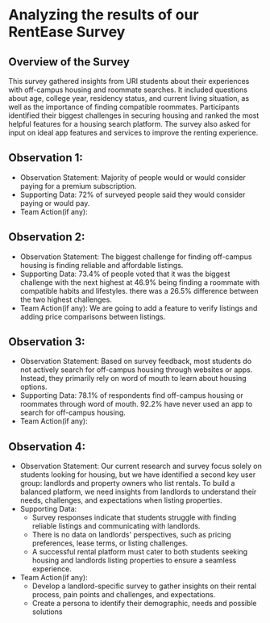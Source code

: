 # Analyzing the results of our RentEase Survey

## Overview of the Survey

This survey gathered insights from URI students about their experiences with off-campus housing and roommate searches. It included questions about age, college year, residency status, and current living situation, as well as the importance of finding compatible roommates. Participants identified their biggest challenges in securing housing and ranked the most helpful features for a housing search platform. The survey also asked for input on ideal app features and services to improve the renting experience.

## Observation 1:
* Observation Statement: Majority of people would or would consider paying for a premium subscription.
* Supporting Data: 72% of surveyed people said they would consider paying or would pay.
* Team Action(if any):


## Observation 2:
* Observation Statement: The biggest challenge for finding off-campus housing is finding reliable and affordable listings.
* Supporting Data: 73.4% of people voted that it was the biggest challenge with the next highest at 46.9% being finding a roommate with compatible habits and lifestyles. there was a 26.5% difference between the two highest challenges. 
* Team Action(if any): We are going to add a feature to verify listings and adding price comparisons between listings.


## Observation 3:
* Observation Statement: Based on survey feedback, most students do not actively search for off-campus housing through websites or apps. Instead, they primarily rely on word of mouth to learn about housing options.
* Supporting Data: 78.1% of respondents find off-campus housing or roommates through word of mouth. 92.2% have never used an app to search for off-campus housing.
* Team Action(if any):


## Observation 4:
* Observation Statement: Our current research and survey focus solely on students looking for housing, but we have identified a second key user group: landlords and property owners who list rentals. To build a balanced platform, we need insights from landlords to understand their needs, challenges, and expectations when listing properties.
* Supporting Data:
  - Survey responses indicate that students struggle with finding reliable listings and communicating with landlords.
  - There is no data on landlords' perspectives, such as pricing preferences, lease terms, or listing challenges.
  - A successful rental platform must cater to both students seeking housing and landlords listing properties to ensure a seamless experience.
* Team Action(if any):
  - Develop a landlord-specific survey to gather insights on their rental process, pain points and challenges, and expectations.
  - Create a persona to identify their demographic, needs and possible solutions
